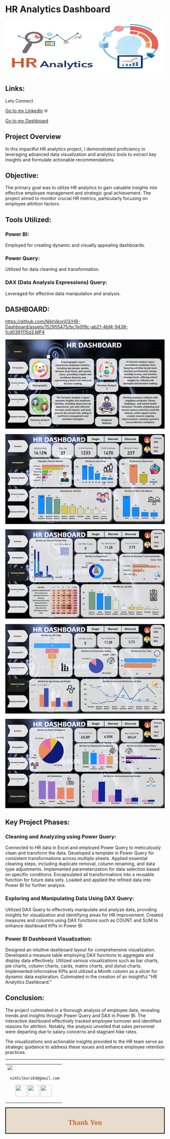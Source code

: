 # HR Analytics Dashboard 


<p align="center">
  <img width="700" height="170" src="https://github.com/Nikhilkori03/HR-Dashboard/blob/main/Preview/HR-Analytics.jpg">
</p>

## Links:
Lets Connect 

[Go to my LinkedIn](https://www.linkedin.com/in/nikhil-kori-31664a2a3/) 🌐

[Go to my Dashboard](https://www.novypro.com/project/hr-analysis-dashboard-23)

## Project Overview

In this impactful HR analytics project, I demonstrated proficiency in leveraging advanced data visualization and analytics tools to extract key insights and formulate actionable recommendations.

## Objective:
The primary goal was to utilize HR analytics to gain valuable insights into effective employee management and strategic goal achievement. The project aimed to monitor crucial HR metrics, particularly focusing on employee attrition factors.

## Tools Utilized:

### Power BI:
Employed for creating dynamic and visually appealing dashboards.
### Power Query:
Utilized for data cleaning and transformation.
### DAX (Data Analysis Expressions) Query: 
Leveraged for effective data manipulation and analysis.

## DASHBOARD:

https://github.com/Nikhilkori03/HR-Dashboard/assets/152955475/bc7e0f9c-ab21-4bf4-9438-fcd0391115d3.MP4

![HR Dashboard ](https://github.com/Nikhilkori03/HR-Dashboard/blob/main/Preview/Dashboard.png)

![HR Dashboard ](https://github.com/Nikhilkori03/HR-Dashboard/blob/main/Preview/Dashboard%201.png)

![HR Dashboard ](https://github.com/Nikhilkori03/HR-Dashboard/blob/main/Preview/Dashboard%202.png)

![HR Dashboard ](https://github.com/Nikhilkori03/HR-Dashboard/blob/main/Preview/Dashboard%203.png)

![HR Dashboard ](https://github.com/Nikhilkori03/HR-Dashboard/blob/main/Preview/Dashboard%204.png)



## Key Project Phases:

### Cleaning and Analyzing using Power Query:

Connected to HR data in Excel and employed Power Query to meticulously clean and transform the data.
Developed a template in Power Query for consistent transformations across multiple sheets.
Applied essential cleaning steps, including duplicate removal, column renaming, and data type adjustments.
Implemented parameterization for data selection based on specific conditions.
Encapsulated all transformations into a reusable function for future data sets.
Loaded and applied the refined data into Power BI for further analysis.

### Exploring and Manipulating Data Using DAX Query:

Utilized DAX Query to effectively manipulate and analyze data, providing insights for visualization and identifying areas for HR improvement.
Created measures and columns using DAX functions such as COUNT and SUM to enhance dashboard KPIs in Power BI.

### Power BI Dashboard Visualization:

Designed an intuitive dashboard layout for comprehensive visualization.
Developed a measure table employing DAX functions to aggregate and display data effectively.
Utilized various visualizations such as bar charts, pie charts, column charts, cards, matrix charts, and donut charts.
Implemented informative KPIs and utilized a Month column as a slicer for dynamic data exploration.
Culminated in the creation of an insightful "HR Analytics Dashboard."

## Conclusion:

The project culminated in a thorough analysis of employee data, revealing trends and insights through Power Query and DAX in Power BI. The interactive dashboard effectively tracked employee turnover and identified reasons for attrition. Notably, the analysis unveiled that sales personnel were departing due to salary concerns and stagnant hike rates. 

The visualizations and actionable insights provided to the HR team serve as strategic guidance to address these issues and enhance employee retention practices.

___


<table>
<tr>
<td>
     <img src="https://avatars.githubusercontent.com/u/152955475?s=400&u=a4c92fe2b757b82173b9469b771153177034a7ab&v=4" width="180"/>
     
     nikhilkori03@gmail.com

<p align="center">
<a href = "https://github.com/Nikhilkori03"><img src = "http://www.iconninja.com/files/241/825/211/round-collaboration-social-github-code-circle-network-icon.svg" width="36" height = "36"/></a>
<a href = "https://www.linkedin.com/in/nikhil-kori-31664a2a3//"><img src = "http://www.iconninja.com/files/863/607/751/network-linkedin-social-connection-circular-circle-media-icon.svg" width="36" height="36"/></a>
<a href = "https://www.novypro.com/profile_projects/nikhilkori"><img src="https://cdn.icon-icons.com/icons2/3070/PNG/512/portfolio_briefcase_showcase_business_adobe_portfolio_icon_191043.png" width="36" height="36"/></a>
</p>
</td>
</tr> 
  </table>

<div style="display:fill;
            border-radius: false;
            border-style: solid;
            border-color:#000000;
            border-style: false;
            border-width: 2px;
            color:#CF673A;
            font-size:15px;
            font-family: Georgia;
            background-color:#E8DCCC;
            text-align:center;
            letter-spacing:0.1px;
            padding: 0.1em;">

## Thank You
  
